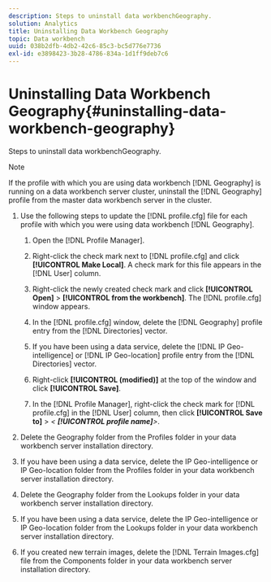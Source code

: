 ```yaml
---
description: Steps to uninstall data workbenchGeography.
solution: Analytics
title: Uninstalling Data Workbench Geography
topic: Data workbench
uuid: 038b2dfb-4db2-42c6-85c3-bc5d776e7736
exl-id: e3898423-3b28-4786-834a-1d1ff9deb7c6
---
```

# Uninstalling Data Workbench Geography{#uninstalling-data-workbench-geography}

Steps to uninstall data workbenchGeography.

>[!NOTE]
>
>If the profile with which you are using data workbench [!DNL Geography] is running on a data workbench server cluster, uninstall the [!DNL Geography] profile from the master data workbench server in the cluster.

1. Use the following steps to update the [!DNL profile.cfg] file for each profile with which you were using data workbench [!DNL Geography].

    1. Open the [!DNL Profile Manager]. 
    1. Right-click the check mark next to [!DNL profile.cfg] and click **[!UICONTROL Make Local]**. A check mark for this file appears in the [!DNL User] column. 
    
    1. Right-click the newly created check mark and click **[!UICONTROL Open]** > **[!UICONTROL from the workbench]**. The [!DNL profile.cfg] window appears. 
    
    1. In the [!DNL profile.cfg] window, delete the [!DNL Geography] profile entry from the [!DNL Directories] vector. 
    
    1. If you have been using a data service, delete the [!DNL IP Geo-intelligence] or [!DNL IP Geo-location] profile entry from the [!DNL Directories] vector. 
    
    1. Right-click **[!UICONTROL (modified)]** at the top of the window and click **[!UICONTROL Save]**. 
    
    1. In the [!DNL Profile Manager], right-click the check mark for [!DNL profile.cfg] in the [!DNL User] column, then click **[!UICONTROL Save to]** > *< **[!UICONTROL profile name]**>*.

1. Delete the Geography folder from the Profiles folder in your data workbench server installation directory.
1. If you have been using a data service, delete the IP Geo-intelligence or IP Geo-location folder from the Profiles folder in your data workbench server installation directory.
1. Delete the Geography folder from the Lookups folder in your data workbench server installation directory.
1. If you have been using a data service, delete the IP Geo-intelligence or IP Geo-location folder from the Lookups folder in your data workbench server installation directory.
1. If you created new terrain images, delete the [!DNL Terrain Images.cfg] file from the Components folder in your data workbench server installation directory.
